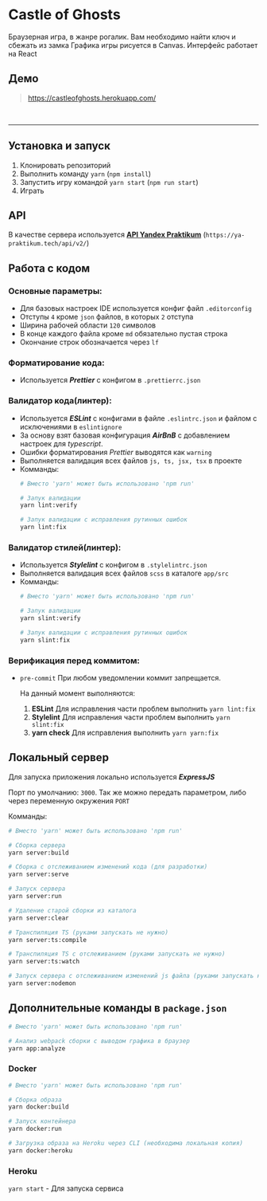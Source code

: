 # Castle of Ghosts

Браузерная игра, в жанре рогалик. Вам необходимо найти ключ и сбежать из замка
Графика игры рисуется в Canvas. Интерфейс работает на React

## Демо
> https://castleofghosts.herokuapp.com/

<br/>

---

## Установка и запуск
1. Клонировать репозиторий
2. Выполнить команду `yarn` (`npm install`)
3. Запустить игру командой `yarn start` (`npm run start`)
4. Играть

## API
В качестве сервера используется
[__API Yandex Praktikum__](https://ya-praktikum.tech/api/v2/swagger/)
(`https://ya-praktikum.tech/api/v2/`)

## Работа с кодом

### Основные параметры:
-   Для базовых настроек IDE используется конфиг файл `.editorconfig`
-   Отступы `4` кроме `json` файлов, в которых `2` отступа
-   Ширина рабочей области `120` символов
-   В конце каждого файла кроме `md` обязательно пустая строка
-   Окончание строк обозначается через `lf`

### Форматирование кода:
-   Используется __*Prettier*__ с конфигом в `.prettierrc.json`

### Валидатор кода(линтер):
-   Используется __*ESLint*__ с конфигами в файле `.eslintrc.json` и файлом с исключениями в `eslintignore`
-   За основу взят базовая конфигурация __*AirBnB*__ с добавлением настроек для *typescript*.
-   Ошибки форматирования *Prettier* выводятся как `warning`
-   Выполняется валидация всех файлов `js, ts, jsx, tsx` в проекте
-   Комманды:
    ```bash
    # Вместо 'yarn' может быть использовано 'npm run'

    # Запук валидации
    yarn lint:verify

    # Запук валидации с исправления рутинных ошибок
    yarn lint:fix
    ```
### Валидатор стилей(линтер):
-   Используется __*Stylelint*__ с конфигом в `.stylelintrc.json`
-   Выполняется валидация всех файлов `scss` в каталоге `app/src`
-   Комманды:
    ```bash
    # Вместо 'yarn' может быть использовано 'npm run'

    # Запук валидации
    yarn slint:verify

    # Запук валидации с исправления рутинных ошибок
    yarn slint:fix
    ```

### Верификация перед коммитом:
-   `pre-commit` При любом уведомлении коммит запрещается.

    На данный момент выполняются:
    1. __ESLint__
    Для исправления части проблем выполнить `yarn lint:fix`
    2. __Stylelint__
    Для исправления части проблем выполнить `yarn slint:fix`
    3. __yarn check__
    Для исправления выполнить `yarn yarn:fix`


## Локальный сервер
Для запуска приложения локально используется __*ExpressJS*__

Порт по умолчанию: `3000`.
Так же можно передать параметром, либо через переменную окружения `PORT`

Комманды:
```bash
# Вместо 'yarn' может быть использовано 'npm run'

# Сборка сервера
yarn server:build

# Сборка с отслеживанием изменений кода (для разработки)
yarn server:serve

# Запуск сервера
yarn server:run

# Удаление старой сборки из каталога
yarn server:clear

# Транспиляция TS (руками запускать не нужно)
yarn server:ts:compile

# Транспиляция TS с отслеживанием (руками запускать не нужно)
yarn server:ts:watch

# Запуск сервера с отслеживанием изменений js файла (руками запускать не нужно)
yarn server:nodemon
```

## Дополнительные команды в `package.json`
```bash
# Вместо 'yarn' может быть использовано 'npm run'

# Анализ webpack сборки с выводом графика в браузер
yarn app:analyze
```

### Docker
```bash
# Вместо 'yarn' может быть использовано 'npm run'

# Сборка образа
yarn docker:build

# Запуск контейнера
yarn docker:run

# Загрузка образа на Heroku через CLI (необходима локальная копия)
yarn docker:heroku
```

### Heroku
`yarn start` - Для запуска сервиса


